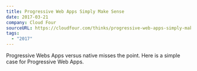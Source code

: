 ```yaml
---
title: Progressive Web Apps Simply Make Sense
date: 2017-03-21
company: Cloud Four
sourceURL: https://cloudfour.com/thinks/progressive-web-apps-simply-make-sense/
tags:
  - "2017"
---
```


Progressive Webs Apps versus native misses the point. Here is a simple case for Progressive Web Apps.
